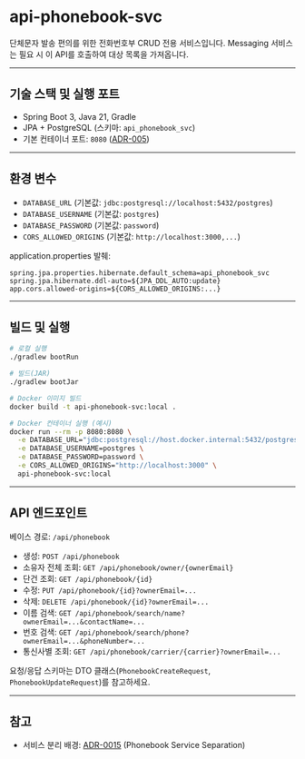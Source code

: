 # api-phonebook-svc

단체문자 발송 편의를 위한 전화번호부 CRUD 전용 서비스입니다. Messaging 서비스는 필요 시 이 API를 호출하여 대상 목록을 가져옵니다.

---

## 기술 스택 및 실행 포트
- Spring Boot 3, Java 21, Gradle
- JPA + PostgreSQL (스키마: `api_phonebook_svc`)
- 기본 컨테이너 포트: `8080` ([ADR-005](../msa-project-hub/docs/adr/ADR-005-service-port-convention.md))

---

## 환경 변수
- `DATABASE_URL` (기본값: `jdbc:postgresql://localhost:5432/postgres`)
- `DATABASE_USERNAME` (기본값: `postgres`)
- `DATABASE_PASSWORD` (기본값: `password`)
- `CORS_ALLOWED_ORIGINS` (기본값: `http://localhost:3000,...`)

application.properties 발췌:
```properties
spring.jpa.properties.hibernate.default_schema=api_phonebook_svc
spring.jpa.hibernate.ddl-auto=${JPA_DDL_AUTO:update}
app.cors.allowed-origins=${CORS_ALLOWED_ORIGINS:...}
```

---

## 빌드 및 실행
```bash
# 로컬 실행
./gradlew bootRun

# 빌드(JAR)
./gradlew bootJar

# Docker 이미지 빌드
docker build -t api-phonebook-svc:local .

# Docker 컨테이너 실행 (예시)
docker run --rm -p 8080:8080 \
  -e DATABASE_URL="jdbc:postgresql://host.docker.internal:5432/postgres" \
  -e DATABASE_USERNAME=postgres \
  -e DATABASE_PASSWORD=password \
  -e CORS_ALLOWED_ORIGINS="http://localhost:3000" \
  api-phonebook-svc:local
```

---

## API 엔드포인트
베이스 경로: `/api/phonebook`

- 생성: `POST /api/phonebook`
- 소유자 전체 조회: `GET /api/phonebook/owner/{ownerEmail}`
- 단건 조회: `GET /api/phonebook/{id}`
- 수정: `PUT /api/phonebook/{id}?ownerEmail=...`
- 삭제: `DELETE /api/phonebook/{id}?ownerEmail=...`
- 이름 검색: `GET /api/phonebook/search/name?ownerEmail=...&contactName=...`
- 번호 검색: `GET /api/phonebook/search/phone?ownerEmail=...&phoneNumber=...`
- 통신사별 조회: `GET /api/phonebook/carrier/{carrier}?ownerEmail=...`

요청/응답 스키마는 DTO 클래스(`PhonebookCreateRequest`, `PhonebookUpdateRequest`)를 참고하세요.

---

## 참고
- 서비스 분리 배경: [ADR-0015](../msa-project-hub/docs/adr/ADR-0015-phonebook-service-separation.md) (Phonebook Service Separation)
